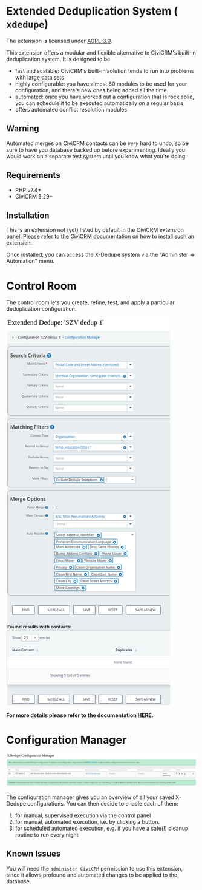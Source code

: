 # Extended Deduplication System ( ``xdedupe``)

The extension is licensed under [AGPL-3.0](LICENSE.txt).

This extension offers a modular and flexible alternative to CiviCRM's
built-in deduplication system. It is designed to be
* fast and scalable: CiviCRM's built-in solution tends to run into problems with large data sets
* highly configurable: you have almost 60 modules to be used for your configuration, and there's new ones being added all the time.
* automated: once you have worked out a configuration that is rock solid, you can schedule it to be executed automatically on a regular basis
* offers automated conflict resolution modules

## Warning

Automated merges on CiviCRM contacts can be *very* hard to undo, so
be sure to have you database backed up before experimenting. Ideally
you would work on a separate test system until you know what you're doing.


## Requirements

* PHP v7.4+
* CiviCRM 5.29+

## Installation

This is an extension not (yet) listed by default in the CiviCRM extension panel. Please refer to the
[CiviCRM documentation](https://docs.civicrm.org/sysadmin/en/latest/customize/extensions/#installing-a-new-extension)
on how to install such an extension.

Once installed, you can access the X-Dedupe system via the "Administer => Automation" menu.

# Control Room

The control room lets you create, refine, test, and apply a particular 
deduplication configuration.

![Control Room](docs/img/control_room.png)

**For more details please refer to the documentation [HERE](docs/index.md).**

# Configuration Manager

![Configuration Manager](docs/img/configuration_manager.png)

The configuration manager gives you an overview of all your saved X-Dedupe
configurations. You can then decide to enable each of them:
1. for manual, supervised execution via the control panel
2. for manual, automated execution, i.e. by clicking a button.
3. for scheduled automated execution, e.g. if you have a safe(!) cleanup routine to run every night 


## Known Issues

You will need the ``administer CiviCRM`` permission to use this extension, since
it allows profound and automated changes to be applied to the database.
